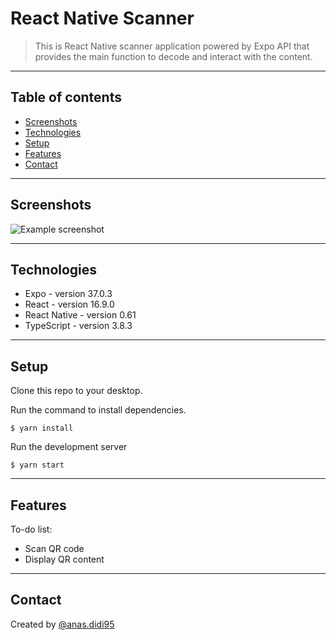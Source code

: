 # React Native Scanner
> This is React Native scanner application powered by Expo API that provides the main function to decode and interact with the content.

---

## Table of contents
* [Screenshots](#screenshots)
* [Technologies](#technologies)
* [Setup](#setup)
* [Features](#features)
* [Contact](#contact)

---

## Screenshots
![Example screenshot](./img/screenshot.png)

---

## Technologies
* Expo - version 37.0.3
* React - version 16.9.0
* React Native - version 0.61
* TypeScript - version 3.8.3

---

## Setup
Clone this repo to your desktop.

Run the command to install dependencies.
```
$ yarn install
```

Run the development server
```
$ yarn start
```

---

## Features
To-do list:
* Scan QR code
* Display QR content

---

## Contact
Created by [@anas.didi95](mailto:anas.didi95@gmail.com)
